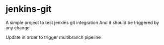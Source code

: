 # jenkins-git

A simple project to test jenkins git integration
And it should be triggered by any change

Update in order to trigger multibranch pipeline
